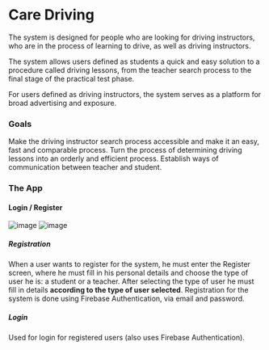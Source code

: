 # Care Driving
The system is designed for people who are looking for driving instructors, who are in the process of learning to drive, as well as driving instructors.

The system allows users defined as students a quick and easy solution to a procedure called driving lessons, from the teacher search process to the final stage of the practical test phase.

For users defined as driving instructors, the system serves as a platform for broad advertising and exposure.
### Goals
Make the driving instructor search process accessible and make it an easy, fast and comparable process.
Turn the process of determining driving lessons into an orderly and efficient process.
Establish ways of communication between teacher and student.

### The App
#### Login / Register
![image](https://user-images.githubusercontent.com/44946807/88770307-4ca62080-d186-11ea-8fd5-dc5a846f6a21.png)     ![image](https://user-images.githubusercontent.com/44946807/88770171-136db080-d186-11ea-91ad-8e2c0ce95d05.png)


##### Registration
When a user wants to register for the system, he must enter the Register screen, where he must fill in his personal details and choose the type of user he is: a student or a teacher.
After selecting the type of user he must fill in details **according to the type of user selected**.
Registration for the system is done using Firebase Authentication, via email and password.
##### Login
Used for login for registered users (also uses Firebase Authentication).
